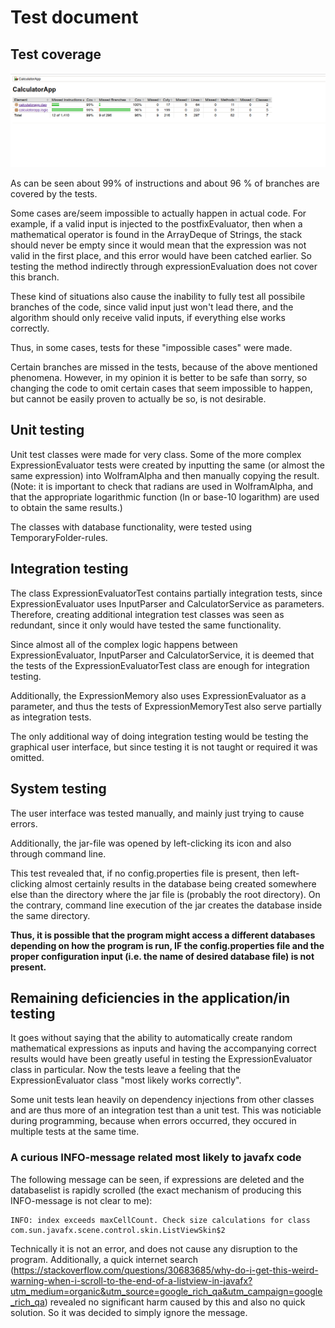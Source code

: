 # Test document

## Test coverage

![Test coverage](https://github.com/Jsos17/CalculatorApp/blob/master/dokumentointi/Test_coverage.png)

As can be seen about 99% of instructions and about 96 % of branches are covered by the tests. 

Some cases are/seem impossible to actually happen in actual code. For example, if a valid input is injected to the postfixEvaluator, then when a mathematical operator is found in the ArrayDeque of Strings, the stack should never be empty since it would mean that the expression was not valid in the first place, and this error would have been catched earlier. So testing the method indirectly through expressionEvaluation does not cover this branch.

These kind of situations also cause the inability to fully test all possibile branches of the code, since valid input just won't lead there, and the algorithm should only receive valid inputs, if everything else works correctly. 

Thus, in some cases, tests for these "impossible cases" were made.

Certain branches are missed in the tests, because of the above mentioned phenomena. However, in my opinion it is better to be safe than sorry, so changing the code to omit certain cases that seem impossible to happen, but cannot be easily proven to actually be so, is not desirable. 

## Unit testing

Unit test classes were made for very class. Some of the more complex ExpressionEvaluator tests were created by inputting the same (or almost the same expression) into WolframAlpha and then manually copying the result. (Note: it is important to check that radians are used in WolframAlpha, and that the appropriate logarithmic function (ln or base-10 logarithm) are used to obtain the same results.)

The classes with database functionality, were tested using TemporaryFolder-rules.

## Integration testing

The class ExpressionEvaluatorTest contains partially integration tests, since ExpressionEvaluator uses InputParser and CalculatorService as parameters. Therefore, creating additional integration test classes was seen as redundant, since it only would have tested the same functionality.

Since almost all of the complex logic happens between ExpressionEvaluator, InputParser and CalculatorService, it is deemed that the tests of the ExpressionEvaluatorTest class are enough for integration testing.

Additionally, the ExpressionMemory also uses ExpressionEvaluator as a parameter, and thus the tests of ExpressionMemoryTest also serve partially as integration tests. 

The only additional way of doing integration testing would be testing the graphical user interface, but since testing it is not taught or required it was omitted.

## System testing

The user interface was tested manually, and mainly just trying to cause errors. 

Additionally, the jar-file was opened by left-clicking its icon and also through command line. 

This test revealed that, if no config.properties file is present, then left-clicking almost certainly results in the database being created somewhere else than the directory where the jar file is (probably the root directory). On the contrary, command line execution of the jar creates the database inside the same directory.

**Thus, it is possible that the program might access a different databases depending on how the program is run, IF the config.properties file and the proper configuration input (i.e. the name of desired database file) is not present.**

## Remaining deficiencies in the application/in testing

It goes without saying that the ability to automatically create random mathematical expressions as inputs and having the accompanying correct results would have been greatly useful in testing the ExpressionEvaluator class in particular. Now the tests leave a feeling that the ExpressionEvaluator class "most likely works correctly".

Some unit tests lean heavily on dependency injections from other classes and are thus more of an integration test than a unit test. This was noticiable during programming, because when errors occurred, they occured in multiple tests at the same time.

### A curious INFO-message related most likely to javafx code

The following message can be seen, if expressions are deleted and the databaselist is rapidly scrolled (the exact mechanism of producing this INFO-message is not clear to me):

    INFO: index exceeds maxCellCount. Check size calculations for class com.sun.javafx.scene.control.skin.ListViewSkin$2

Technically it is not an error, and does not cause any disruption to the program. Additionally, a quick internet search (https://stackoverflow.com/questions/30683685/why-do-i-get-this-weird-warning-when-i-scroll-to-the-end-of-a-listview-in-javafx?utm_medium=organic&utm_source=google_rich_qa&utm_campaign=google_rich_qa) revealed no significant harm caused by this and also no quick solution. So it was decided to simply ignore the message. 
